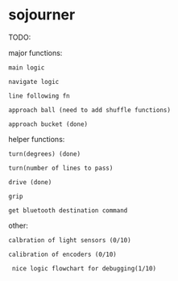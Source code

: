 sojourner
=========
TODO: 

major functions: 

    main logic
  
    navigate logic 

    line following fn 
   
    approach ball (need to add shuffle functions)
  
    approach bucket (done)
  
helper functions:

    turn(degrees) (done)
   
    turn(number of lines to pass)
   
    drive (done)
  
    grip 
  
    get bluetooth destination command
  
  
other: 

    calbration of light sensors (0/10)
  
    calibration of encoders (0/10)
  
     nice logic flowchart for debugging(1/10)
  
  
  
  
  
  
